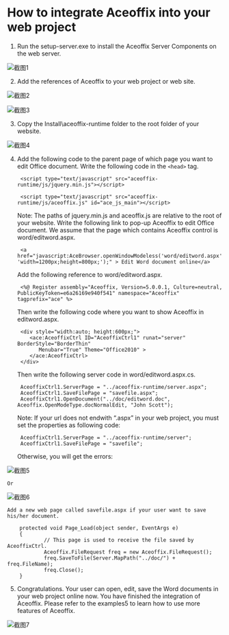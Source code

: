 # How to integrate Aceoffix into your web project

1. Run the setup-server.exe to install the Aceoffix Server Components on the web server.

![截图1](https://github.com/aceoffix/AceoffixforAsp.Net/blob/master/Examples5/image/integrate_1.png?raw=true)
             
2. Add the references of Aceoffix to your web project or web site.
  
![截图2](https://github.com/aceoffix/AceoffixforAsp.Net/blob/master/Examples5/image/integrate_2.png?raw=true)

![截图3](https://github.com/aceoffix/AceoffixforAsp.Net/blob/master/Examples5/image/integrate_3.png?raw=true)

3. Copy the Install\aceoffix-runtime folder to the root folder of your website.
     
![截图4](https://github.com/aceoffix/AceoffixforAsp.Net/blob/master/Examples5/image/integrate_4.png?raw=true)

4. Add the following code to the parent page of which page you want to edit Office document.
Write the following code in the `<head>` tag. 

        <script type="text/javascript" src="aceoffix-runtime/js/jquery.min.js"></script>
        
        <script type="text/javascript" src="aceoffix-runtime/js/aceoffix.js" id="ace_js_main"></script>

    Note: The paths of jquery.min.js  and aceoffix.js are relative to the root of your website.
Write the following link to pop-up Aceoffix to edit Office document. We assume that the page which contains Aceoffix control is word/editword.aspx.

        <a href="javascript:AceBrowser.openWindowModeless('word/editword.aspx', 'width=1200px;height=800px;');" > Edit Word document online</a>
        
    Add the following reference to word/editword.aspx.
    
        <%@ Register assembly="Aceoffix, Version=5.0.0.1, Culture=neutral, PublicKeyToken=e6a26169e940f541" namespace="Aceoffix" tagprefix="ace" %>
        
    Then write the following code where you want to show Aceoffix in editword.aspx.
    
        <div style="width:auto; height:600px;">
           <ace:AceoffixCtrl ID="AceoffixCtrl1" runat="server" BorderStyle="BorderThin" 
              Menubar="True" Theme="Office2010" >
           </ace:AceoffixCtrl>
        </div>
    
    Then write the following server code in word/editword.aspx.cs.
    
        AceoffixCtrl1.ServerPage = "../aceoffix-runtime/server.aspx";
        AceoffixCtrl1.SaveFilePage = "savefile.aspx";
        AceoffixCtrl1.OpenDocument("../doc/editword.doc", Aceoffix.OpenModeType.docNormalEdit, "John Scott");
    
    Note: If your url does not endwith “.aspx” in your web project, you must set the properties as following code:
    
        AceoffixCtrl1.ServerPage = "../aceoffix-runtime/server";
        AceoffixCtrl1.SaveFilePage = "savefile";
        
    Otherwise, you will get the errors:

![截图5](https://github.com/aceoffix/AceoffixforAsp.Net/blob/master/Examples5/image/integrate_5.png?raw=true)

    Or

![截图6](https://github.com/aceoffix/AceoffixforAsp.Net/blob/master/Examples5/image/integrate_6.png?raw=true)

    Add a new web page called savefile.aspx if your user want to save his/her document.
    
        protected void Page_Load(object sender, EventArgs e)
        {
                // This page is used to receive the file saved by AceoffixCtrl.
                Aceoffix.FileRequest freq = new Aceoffix.FileRequest();
                freq.SaveToFile(Server.MapPath("../doc/") + freq.FileName);
                freq.Close();
        }
5. Congratulations. Your user can open, edit, save the Word documents in your web project online now. You have finished the integration of Aceoffix. Please refer to the examples5 to learn how to use more features of Aceoffix.

![截图7](https://github.com/aceoffix/AceoffixforAsp.Net/blob/master/Examples5/image/integrate_7.png?raw=true)
